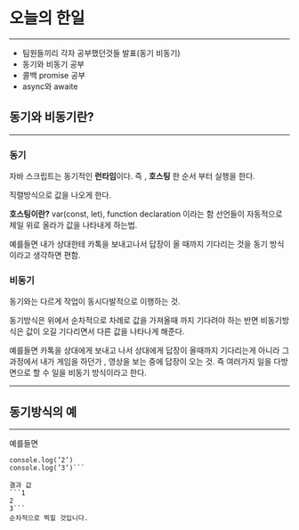 # 오늘의 한일
___

* 팀원들끼리 각자 공부했던것들 발표(동기 비동기)
* 동기와 비동기 공부
* 콜백 promise 공부
* async와 awaite

## 동기와 비동기란?
___

### 동기

자바 스크립트는 동기적인 **런타임**이다. 즉 , **호스팅** 한 순서 부터 실행을 한다.

직렬방식으로 값을 나오게 한다.

**호스팅이란?**
var(const, let), function declaration 이라는 함 선언들이 자동적으로 제일 위로 올라가 값을 나타내게 하는법.

예를들면 
내가 상대한테 카톡을 보내고나서 답장이 올 때까지 기다리는 것을 
동기 방식이라고 생각하면 편함.

### 비동기
동기와는 다르게 작업이 동시다발적으로 이행하는 것.

동기방식은 위에서 순차적으로 차례로 값을 가져올때 까지 기다려야 하는 반면 비동기방식은 값이 오길 기다리면서 다른 값을 나타나게 해준다.

예를들면
카톡을 상대에게 보내고 나서 상대에게 답장이 올때까지 기다리는게 아니라 그 과정에서 내가 게임을 하던가 , 
영상을 보는 중에 답장이 오는 것. 즉 여러가지 일을 다방면으로 할 수 일을 비동기 방식이라고 한다.
___

## 동기방식의 예
___

예를들면

```console.log(’1’)
console.log(’2’)
console.log(’3’)```

결과 값
```1
2
3```
순차적으로 찍힐 것입니다. 





